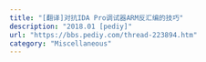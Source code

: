 ```yaml
---
title: "[翻译]对抗IDA Pro调试器ARM反汇编的技巧"
description: "2018.01 [pediy]"
url: "https://bbs.pediy.com/thread-223894.htm"
category: "Miscellaneous"
---
```

